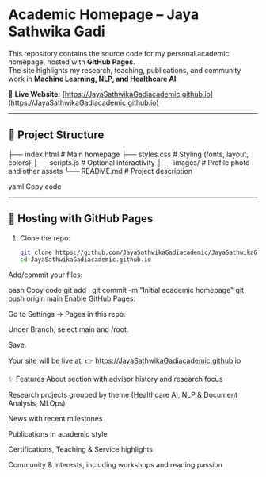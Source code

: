 # Academic Homepage – Jaya Sathwika Gadi

This repository contains the source code for my personal academic homepage, hosted with **GitHub Pages**.  
The site highlights my research, teaching, publications, and community work in **Machine Learning, NLP, and Healthcare AI**.  

🔗 **Live Website:** [https://JayaSathwikaGadiacademic.github.io](https://JayaSathwikaGadiacademic.github.io)

---

## 📂 Project Structure
├── index.html # Main homepage
├── styles.css # Styling (fonts, layout, colors)
├── scripts.js # Optional interactivity
├── images/ # Profile photo and other assets
└── README.md # Project description

yaml
Copy code

---

## 🚀 Hosting with GitHub Pages
1. Clone the repo:
   ```bash
   git clone https://github.com/JayaSathwikaGadiacademic/JayaSathwikaGadiacademic.github.io.git
   cd JayaSathwikaGadiacademic.github.io
Add/commit your files:

bash
Copy code
git add .
git commit -m "Initial academic homepage"
git push origin main
Enable GitHub Pages:

Go to Settings → Pages in this repo.

Under Branch, select main and /root.

Save.

Your site will be live at:
👉 https://JayaSathwikaGadiacademic.github.io

✨ Features
About section with advisor history and research focus

Research projects grouped by theme (Healthcare AI, NLP & Document Analysis, MLOps)

News with recent milestones

Publications in academic style

Certifications, Teaching & Service highlights

Community & Interests, including workshops and reading passion
